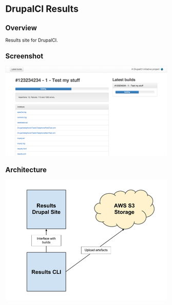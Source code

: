 DrupalCI Results
================

## Overview

Results site for DrupalCI.

## Screenshot

![Screenshot](/docs/results.png "Screenshot")

## Architecture

![Architecture](docs/architecture.png "Architecture")

